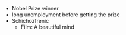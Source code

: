 - Nobel Prize winner
- long unemployment before getting the prize
- Schichozfrenic
	- Film: A beautiful mind